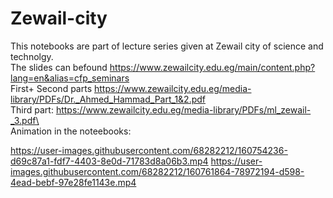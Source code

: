 # Zewail-city
This notebooks are part of lecture series given at Zewail city of science and technolgy.\
The slides can befound https://www.zewailcity.edu.eg/main/content.php?lang=en&alias=cfp_seminars \
First+ Second parts https://www.zewailcity.edu.eg/media-library/PDFs/Dr._Ahmed_Hammad_Part_1&2.pdf \
Third part: https://www.zewailcity.edu.eg/media-library/PDFs/ml_zewail-_3.pdf\
\
Animation in the noteebooks:





https://user-images.githubusercontent.com/68282212/160754236-d69c87a1-fdf7-4403-8e0d-71783d8a06b3.mp4 
https://user-images.githubusercontent.com/68282212/160761864-78972194-d598-4ead-bebf-97e28fe1143e.mp4







